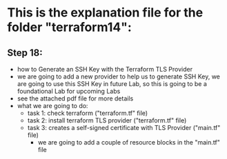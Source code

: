 # This is the explanation file for the folder "terraform14":


## Step 18:
- how to Generate an SSH Key with the Terraform TLS Provider
- we are going to add a new provider to help us to generate SSH Key, we are going to use this SSH Key in future Lab, so this is going to be a foundational Lab for upcoming Labs
- see the attached pdf file for more details
- what we are going to do:
    - task 1: check terraform ("terraform.tf" file)
    - task 2: install terraform TLS provider ("terraform.tf" file)
    - task 3: creates a self-signed certificate with TLS Provider ("main.tf" file)
        - we are going to add a couple of resource blocks in the "main.tf" file
